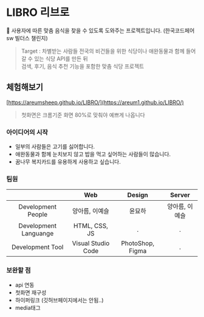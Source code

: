 # LIBRO 리브로
🍱 사용자에 따른 맞춤 음식을 찾을 수 있도록 도와주는 프로젝트입니다. (한국코드페어 sw 빌더스 챌린지)

> Target : 차별받는 사람들
> 전국의 비건들을 위한 식당이나 애완동물과 함께 들어갈 수 있는 식당 API를 만든 뒤 <br/>
> 검색, 후기, 음식 추천 기능을 포함한 맞춤 식당 프로젝트

## 체험해보기
[https://areumsheep.github.io/LIBRO/](https://areum1.github.io/LIBRO/)
> 첫화면은 크롬기준 화면 80%로 맞춰야 예쁘게 나옵니다

### 아이디어의 시작
- 일부의 사람들은 고기를 싫어합니다.
- 애완동물과 함께 눈치보지 않고 밥을 먹고 싶어하는 사람들이 많습니다.
- 꿈나무 복지카드를 유용하게 사용하고 싶습니다.

### 팀원
|                      | Web | Design | Server |
|:--------------------:|:----:|:-------:|:--------:|
| Development People | 양아름, 이예슬 | 윤묘하 | 양아름, 이예슬 |
| Development Languange | HTML, CSS, JS | . | . |
| Development Tool | Visual Studio Code | PhotoShop, Figma | . |

### 보완할 점
- api 연동
- 첫화면 재구성
- 하이퍼링크 (깃허브페이지에서는 안됨..)
- media태그
